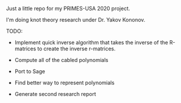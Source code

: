 Just a little repo for my PRIMES-USA 2020 project.

I'm doing knot theory research under Dr. Yakov Kononov.

TODO:

- Implement quick inverse algorithm that takes the inverse of the R-matrices to create the inverse r-matrices.

- Compute all of the cabled polynomials

- Port to Sage

- Find better way to represent polynomials

- Generate second research report

